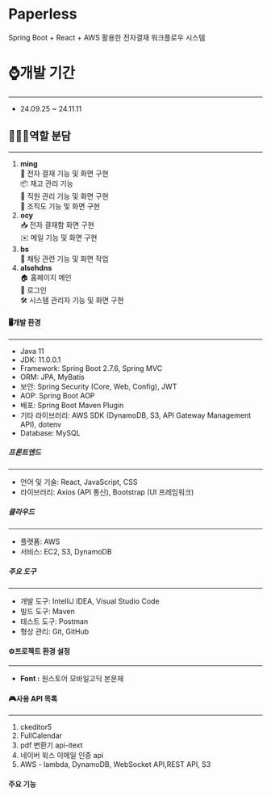 <h1>Paperless</h1>
<p>Spring Boot + React + AWS 활용한 전자결재 워크플로우 시스템</p>

<h1>⌚개발 기간</h1>
<hr />
<ul>
  <li>24.09.25 ~ 24.11.11</li>
</ul>

<h2>👨‍👦‍👦역할 분담</h2>
<hr />
<ol>
  <li> <b> ming </b>
    <br>📝 전자 결재 기능 및 화면 구현
    <br>📦 재고 관리 기능
    <br>👥 직원 관리 기능 및 화면 구현
    <br>🏢 조직도 기능 및 화면 구현
  </li>
  <li> <b> ocy </b>
    <br>📥 전자 결재함 화면 구현
    <br>✉️ 메일 기능 및 화면 구현
  </li>
  <li> <b> bs </b>
    <br>💬 채팅 관련 기능 및 화면 작업
  </li>
  <li> <b> alsehdns </b>
    <br>🏠 홈페이지 메인
    <br>🔐 로그인
    <br>🛠️ 시스템 관리자 기능 및 화면 구현
  </li>
</ol>

<h4>🖥️개발 환경</h4>
<hr />
  <ul>
      <li>Java 11</li>
      <li>JDK: 11.0.0.1</li>
      <li>Framework: Spring Boot 2.7.6, Spring MVC</li>
      <li>ORM: JPA, MyBatis</li>
      <li>보안: Spring Security (Core, Web, Config), JWT</li>
      <li>AOP: Spring Boot AOP</li>
      <li>배포: Spring Boot Maven Plugin</li>
      <li>기타 라이브러리: AWS SDK (DynamoDB, S3, API Gateway Management API), dotenv</li>
      <li>Database: MySQL</li>
  </ul>

  <h5>프론트엔드</h5>
  <hr />
    <ul>
        <li>언어 및 기술: React, JavaScript, CSS</li>
        <li>라이브러리: Axios (API 통신), Bootstrap (UI 프레임워크)</li>
    </ul>

  <h5>클라우드</h5>
  <hr />
    <ul>
        <li>플랫폼: AWS</li>
        <li>서비스: EC2, S3, DynamoDB</li>
    </ul>

  <h5>주요 도구</h5>
  <hr />
    <ul>
        <li>개발 도구: IntelliJ IDEA, Visual Studio Code</li>
        <li>빌드 도구: Maven</li>
        <li>테스트 도구: Postman</li>
        <li>형상 관리: Git, GitHub</li>
    </ul>
    
<h4>⚙프로젝트 환경 설정</h4>
<hr />
<ul>
  <li><b>Font :</b> 원스토어 모바일고딕 본문체</li>
</ul>

<h4>🎮사용 API 목록</h4>
<hr />
<ol>
  <li>ckeditor5</li>
  <li>FullCalendar</li>
  <li>pdf 변환기 api-itext</li>
  <li>네이버 윅스 이메일 인증 api</li>
  <li>AWS - lambda, DynamoDB, WebSocket API,REST API, S3</li>
</ol>

<h4>주요 기능</h4>


